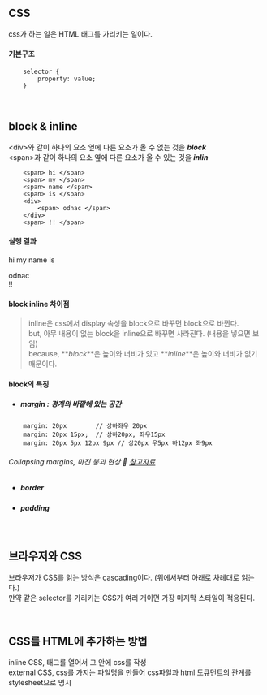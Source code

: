 ## CSS

css가 하는 일은 HTML 태그를 가리키는 일이다.

#### 기본구조

```
    selector {
        property: value;
    }
```

<br/>

## block & inline

\<div\>와 같이 하나의 요소 옆에 다른 요소가 올 수 없는 것을 **_block_** <br/>
\<span\>과 같이 하나의 요소 옆에 다른 요소가 올 수 있는 것을 **_inlin_**

```
    <span> hi </span>
    <span> my </span>
    <span> name </span>
    <span> is </span>
    <div>
        <span> odnac </span>
    </div>
    <span> !! </span>
```

#### 실행 결과

<span> hi </span>
<span> my </span>
<span> name </span>
<span> is </span>

<div>
    <span> odnac </span>
</div>
<span> !! </span>

#### block inline 차이점

> inline은 css에서 display 속성을 block으로 바꾸면 block으로 바뀐다.</br>
> but, 아무 내용이 없는 block을 inline으로 바꾸면 사라진다. \(내용을 넣으면 보임\) <br/>
> because, **_block_**은 높이와 너비가 있고 **_inline_**은 높이와 너비가 없기 때문이다.

#### block의 특징

##### <ul><li>margin : 경계의 바깥에 있는 공간</ul></li>

```
    margin: 20px        // 상하좌우 20px
    margin: 20px 15px;  // 상하20px, 좌우15px
    margin: 20px 5px 12px 9px // 상20px 우5px 하12px 좌9px
```

###### Collapsing margins, 마진 붕괴 현상 :bookmark_tabs: [참고자료](https://velog.io/@raram2/CSS-%EB%A7%88%EC%A7%84-%EC%83%81%EC%87%84Margin-collapsing-%EC%9B%90%EB%A6%AC-%EC%99%84%EB%B2%BD-%EC%9D%B4%ED%95%B4)

##### <ul><li>border</ul></li>

##### <ul><li>padding</ul></li>

<br />

## 브라우저와 CSS

브라우저가 CSS를 읽는 방식은 cascading이다. \(위에서부터 아래로 차례대로 읽는다.\)<br/>
만약 같은 selector를 가리키는 CSS가 여러 개이면 가장 마지막 스타일이 적용된다.

<br/>

## CSS를 HTML에 추가하는 방법

inline CSS, 태그를 열어서 그 안에 css를 작성<br/>
external CSS, css를 가지는 파일명을 만들어 css파일과 html 도큐먼트의 관계를 stylesheet으로 명시
